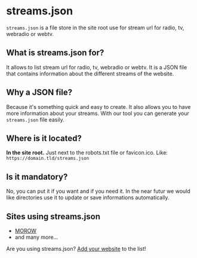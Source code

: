 # streams.json
`streams.json` is a file store in the site root use for stream url for radio, tv, webradio or webtv.

## What is streams.json for?

It allows to list stream url for radio, tv, webradio or webtv. It is a JSON file that contains information about the different streams of the website.

## Why a JSON file?

Because it's something quick and easy to create. It also allows you to have more information about your streams. With our tool you can generate your `streams.json` file easily.

## Where is it located?

**In the site root.** Just next to the robots.txt file or favicon.ico.
Like: ```https://domain.tld/streams.json```

## Is it mandatory?

No, you can put it if you want and if you need it.
In the near futur we would like directories use it to update or save informations automatically.

## Sites using streams.json

- [MOROW](https://www.morow.com)
- and many more…

Are you using streams.json? [Add your website](https://github.com/streams-json/streams.json/edit/master/WEBSITES.md) to the list!
